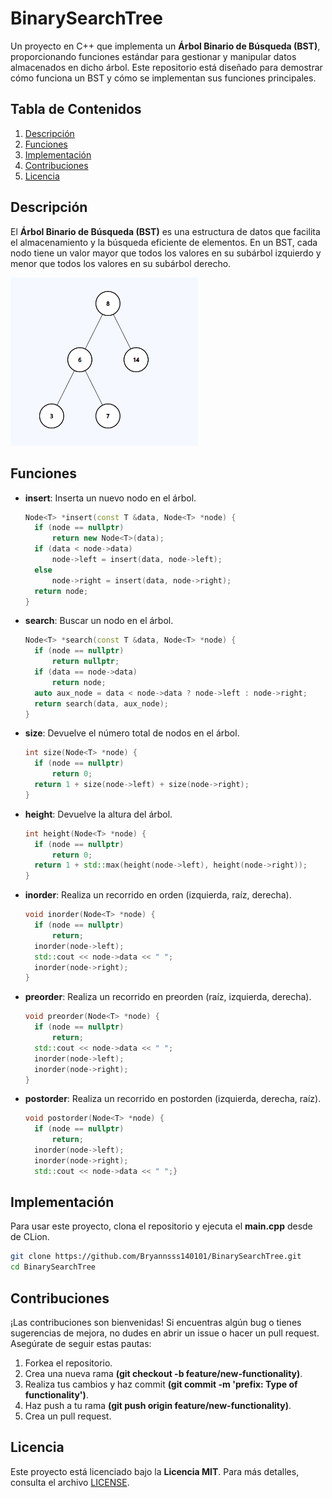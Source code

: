 # BinarySearchTree

Un proyecto en C++ que implementa un **Árbol Binario de Búsqueda (BST)**, proporcionando funciones estándar para gestionar y manipular datos almacenados en dicho árbol. Este repositorio está diseñado para demostrar cómo funciona un BST y cómo se implementan sus funciones principales.

## Tabla de Contenidos

1. [Descripción](#descripción)
3. [Funciones](#funciones)
5. [Implementación](https://github.com/Bryannsss140101/BinarySearchTree/wiki)
6. [Contribuciones](#contribuciones)
7. [Licencia](#licencia)

## Descripción

El **Árbol Binario de Búsqueda (BST)** es una estructura de datos que facilita el almacenamiento y la búsqueda eficiente de elementos. En un BST, cada nodo tiene un valor mayor que todos los valores en su subárbol izquierdo y menor que todos los valores en su subárbol derecho.

<img src="img/bst-img.png" alt="Árbol binario de búsqueda" width="300"/>

## Funciones

- **insert**: Inserta un nuevo nodo en el árbol.
  ```cpp
  Node<T> *insert(const T &data, Node<T> *node) {
    if (node == nullptr)
        return new Node<T>(data);
    if (data < node->data)
        node->left = insert(data, node->left);
    else
        node->right = insert(data, node->right);
    return node;
  }
- **search**: Buscar un nodo en el árbol.
  ```cpp
  Node<T> *search(const T &data, Node<T> *node) {
    if (node == nullptr)
        return nullptr;
    if (data == node->data)
        return node;
    auto aux_node = data < node->data ? node->left : node->right;
    return search(data, aux_node);
  }
- **size**: Devuelve el número total de nodos en el árbol.
  ```cpp
  int size(Node<T> *node) {
    if (node == nullptr)
        return 0;
    return 1 + size(node->left) + size(node->right);
  }
- **height**: Devuelve la altura del árbol.
  ```cpp
  int height(Node<T> *node) {
    if (node == nullptr)
        return 0;
    return 1 + std::max(height(node->left), height(node->right));
  }
- **inorder**: Realiza un recorrido en orden (izquierda, raíz, derecha).
  ```cpp
  void inorder(Node<T> *node) {
    if (node == nullptr)
        return;
    inorder(node->left);
    std::cout << node->data << " ";
    inorder(node->right);
  }
- **preorder**: Realiza un recorrido en preorden (raíz, izquierda, derecha).
  ```cpp
  void preorder(Node<T> *node) {
    if (node == nullptr)
        return;
    std::cout << node->data << " ";
    inorder(node->left);
    inorder(node->right);
  }
- **postorder**: Realiza un recorrido en postorden (izquierda, derecha, raíz).
  ```cpp
  void postorder(Node<T> *node) {
    if (node == nullptr)
        return;
    inorder(node->left);
    inorder(node->right);
    std::cout << node->data << " ";}

## Implementación

Para usar este proyecto, clona el repositorio y ejecuta el **main.cpp** desde de CLion.
```bash
git clone https://github.com/Bryannsss140101/BinarySearchTree.git
cd BinarySearchTree
```
## Contribuciones

¡Las contribuciones son bienvenidas! Si encuentras algún bug o tienes sugerencias de mejora, no dudes en abrir un issue o hacer un pull request. Asegúrate de seguir estas pautas:

1. Forkea el repositorio.
2. Crea una nueva rama **(git checkout -b feature/new-functionality)**.
4. Realiza tus cambios y haz commit **(git commit -m 'prefix: Type of functionality')**.
6. Haz push a tu rama **(git push origin feature/new-functionality)**.
8. Crea un pull request.

## Licencia

Este proyecto está licenciado bajo la **Licencia MIT**. Para más detalles, consulta el archivo [LICENSE](lic/LICENSE.txt).
